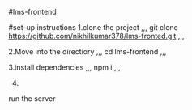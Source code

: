 #lms-frontend

#set-up instructions
1.clone the project
,,,
git clone https://github.com/nikhilkumar378/lms-fronted.git
,,,

2.Move into the directiory
,,,
cd lms-frontend
,,,

3.install dependencies
,,,
npm i
,,,

4.

run the server
